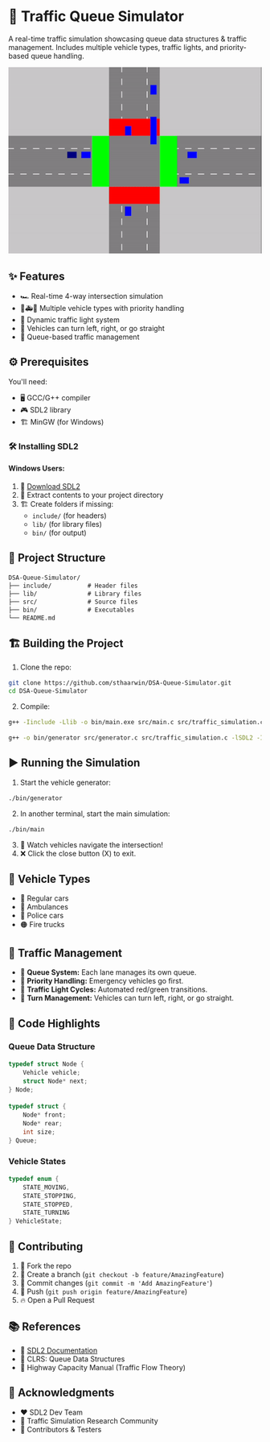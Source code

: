 # 🚦 Traffic Queue Simulator

A real-time traffic simulation showcasing queue data structures & traffic management. Includes multiple vehicle types, traffic lights, and priority-based queue handling.

![Traffic Simulation Demo](demo.gif)

## ✨ Features

- 🏎️ Real-time 4-way intersection simulation
- 🚓🚑🚒 Multiple vehicle types with priority handling
- 🚦 Dynamic traffic light system
- 🔄 Vehicles can turn left, right, or go straight
- 🎯 Queue-based traffic management

## ⚙️ Prerequisites

You'll need:
- 🖥️ GCC/G++ compiler
- 🎮 SDL2 library
- 🏗️ MinGW (for Windows)

### 🛠 Installing SDL2

#### Windows Users:
1. 🔗 [Download SDL2](https://www.libsdl.org/download-2.0.php)
2. 📂 Extract contents to your project directory
3. 🏗 Create folders if missing:
   - `include/` (for headers)
   - `lib/` (for library files)
   - `bin/` (for output)

## 📂 Project Structure

```
DSA-Queue-Simulator/
├── include/          # Header files
├── lib/              # Library files
├── src/              # Source files
├── bin/              # Executables
└── README.md
```

## 🏗️ Building the Project

1. Clone the repo:
```bash
git clone https://github.com/sthaarwin/DSA-Queue-Simulator.git
cd DSA-Queue-Simulator
```

2. Compile:
```bash
g++ -Iinclude -Llib -o bin/main.exe src/main.c src/traffic_simulation.c -lmingw32 -lSDL2main -lSDL2
```

```bash
g++ -o bin/generator src/generator.c src/traffic_simulation.c -lSDL2 -Iinclude -Llib -lmingw32 -lSDL2main -lSDL2
```

## ▶️ Running the Simulation

1. Start the vehicle generator:
```bash
./bin/generator
```
2. In another terminal, start the main simulation:
```bash
./bin/main
```
3. 🚗 Watch vehicles navigate the intersection!
4. ❌ Click the close button (X) to exit.

## 🚙 Vehicle Types
- 🔵 Regular cars
- 🔴 Ambulances
- 🔷 Police cars
- 🟠 Fire trucks

## 🏁 Traffic Management

- 🚦 **Queue System:** Each lane manages its own queue.
- 🚨 **Priority Handling:** Emergency vehicles go first.
- 🔄 **Traffic Light Cycles:** Automated red/green transitions.
- 🔁 **Turn Management:** Vehicles can turn left, right, or go straight.

## 📜 Code Highlights

### Queue Data Structure
```c
typedef struct Node {
    Vehicle vehicle;
    struct Node* next;
} Node;

typedef struct {
    Node* front;
    Node* rear;
    int size;
} Queue;
```

### Vehicle States
```c
typedef enum {
    STATE_MOVING,
    STATE_STOPPING,
    STATE_STOPPED,
    STATE_TURNING
} VehicleState;
```

## 🤝 Contributing

1. 🍴 Fork the repo
2. 🌿 Create a branch (`git checkout -b feature/AmazingFeature`)
3. 💾 Commit changes (`git commit -m 'Add AmazingFeature'`)
4. 🚀 Push (`git push origin feature/AmazingFeature`)
5. 🔥 Open a Pull Request

## 📚 References
- 📖 [SDL2 Documentation](https://wiki.libsdl.org/)
- 📘 CLRS: Queue Data Structures
- 🚗 Highway Capacity Manual (Traffic Flow Theory)

## 🙌 Acknowledgments
- ❤️ SDL2 Dev Team
- 🔬 Traffic Simulation Research Community
- 🎯 Contributors & Testers